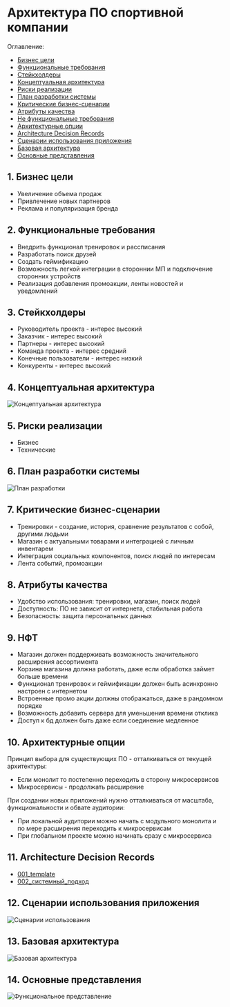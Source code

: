 # Архитектура ПО спортивной компании

Оглавление:
* [Бизнес цели](#bussiness)
* [Функциональные требования](#functions)
* [Стейкхолдеры](#stakeholders)
* [Концептуальная архитектура](#concept)
* [Риски реализации](#risks)
* [План разработки системы](#plan)
* [Критические бизнес-сценарии](#scenarios)
* [Атрибуты качества](#attributes)
* [Не функциональные требования](#nonfunctions)
* [Архитектурные опции](#options)
* [Architecture Decision Records](#adr)
* [Сценарии использования приложения](#use)
* [Базовая архитектура](#basicarc)
* [Основные представления](#presentations)

## <a name="bussiness"></a> 1. Бизнес цели
* Увеличение объема продаж
* Привлечение новых партнеров
* Реклама и популяризация бренда

## <a name="functions"></a> 2. Функциональные требования
* Внедрить функционал тренировок и рассписания
* Разработать поиск друзей
* Создать геймификацию
* Возможность легкой интеграции в стороннии МП и подключение сторонних устройств
* Реализация добавления промоакции, ленты новостей и уведомлений

## <a name="stakeholders"></a> 3. Стейкхолдеры
* Руководитель проекта - интерес высокий
* Заказчик - интерес высокий
* Партнеры - интерес высокий
* Команда проекта - интерес средний
* Конечные пользователи - интерес низкий
* Конкуренты - интерес высокий
 
## <a name="concept"></a> 4. Концептуальная архитектура  
 ![Концептуальная архитектура](pics/concept.png)

## <a name="risks"></a> 5. Риски реализации
- Бизнес
- Технические

## <a name="plan"></a> 6. План разработки системы
   ![План разработки](pics/development.png)

## <a name="scenarios"></a> 7. Критические бизнес-сценарии
* Тренировки - создание, история, сравнение результатов с собой, другими людьми
* Магазин с актуальными товарами и интеграцией с личным инвентарем
* Интеграция социальных компонентов, поиск людей по интересам
* Лента событий, промоакции

## <a name="attributes"></a> 8. Атрибуты качества
* Удобство использования: тренировки, магазин, поиск людей
* Доступность: ПО не зависит от интернета, стабильная работа
* Безопасность: защита персональных данных

## <a name="nonfunctions"></a> 9. НФТ
* Магазин должен поддерживать возможность значительного расширения ассортимента
* Корзина магазина должна работать, даже если обработка займет больше времени
* Функционал тренировок и геймификации должен быть асинхронно настроен с интернетом
* Встроенные промо акции должны отображаться, даже в рандомном порядке
* Возможность добавить сервера для уменьшения времени отклика
* Доступ к бд должен быть даже если соединение медленное

## <a name="options"></a> 10. Архитектурные опции
Принцип выбора для существующих ПО - отталкиваться от текущей архитектуры:
* Если монолит то постепенно переходить в сторону микросервисов
* Микросервисы - продолжать расширение

При создании новых приложений нужно отталкиваться от масштаба, функциональности и обвате аудитории:
* При локальной аудитории можно начать с модульного монолита и по мере расширения переходить к микросервисам
* При глобальном проекте можно начинать сразу с микросервиса

## <a name="adr"></a> 11. Architecture Decision Records
* [001_template](ADR/001_template.md)
* [002_системный_подход](ADR/002_approach.md)
  
## <a name="use"></a> 12. Сценарии использования приложения
![Сценарии использования](pics/use.jpg)

## <a name="basicarc"></a> 13. Базовая архитектура
![Базовая архитектура](pics/basic.png)

## <a name="presentations"></a> 14. Основные представления
![Функциональное представление](pics/functional.png)

 


 


